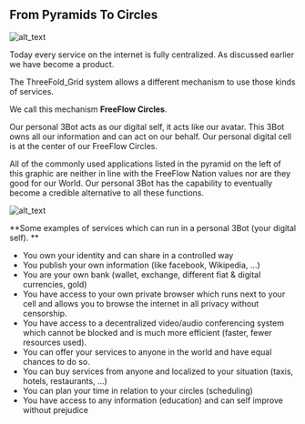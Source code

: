 ## From Pyramids To Circles

![alt_text](img/you_at_center.png)

Today every service on the internet is fully centralized. As discussed earlier we have become a product.

The ThreeFold_Grid system allows a different mechanism to use those kinds of services.

We call this mechanism **FreeFlow Circles**.

Our personal 3Bot acts as our digital self, it acts like our avatar. This 3Bot owns all our information and can act on our behalf. Our personal digital cell is at the center of our FreeFlow Circles.

All of the commonly used applications listed in the pyramid on the left of this graphic are neither in line with the FreeFlow Nation values nor are they good for our World. Our personal 3Bot has the capability to eventually become a credible alternative to all these functions.

![alt_text](img/serverless_architecture.png)

**Some examples of services which can run in a personal 3Bot (your digital self).
**

- You own your identity and can share in a controlled way
- You publish your own information (like facebook, Wikipedia, …)
- You are your own bank (wallet, exchange, different fiat & digital currencies, gold)
- You have access to your own private browser which runs next to your cell and allows you to browse the internet in all privacy without censorship.
- You have access to a decentralized video/audio conferencing system which cannot be blocked and is much more efficient (faster, fewer resources used).
- You can offer your services to anyone in the world and have equal chances to do so.
- You can buy services from anyone and localized to your situation (taxis, hotels, restaurants, …)
- You can plan your time in relation to your circles (scheduling)
- You have access to any information (education) and can self improve without prejudice
